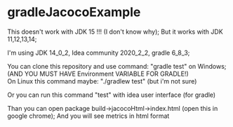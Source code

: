 # gradleJacocoExample

This doesn't  work with JDK 15 !!! (I don't know why); But it works with JDK 11,12,13,14;<br /> 

I'm using JDK 14_0_2, Idea community 2020_2_2, gradle 6_8_3;<br />

You can clone this repository and use command: "gradle test" on Windows; (AND YOU MUST HAVE Environment VARIABLE FOR GRADLE!) <br />
On Linux this command maybe: "./gradlew test" (but i'm not sure) <br />

Or you can run this command "test" with idea user interface (for gradle) <br />

Than you can open package build->jacocoHtml->index.html (open this in google chrome); And you will see metrics in html format

